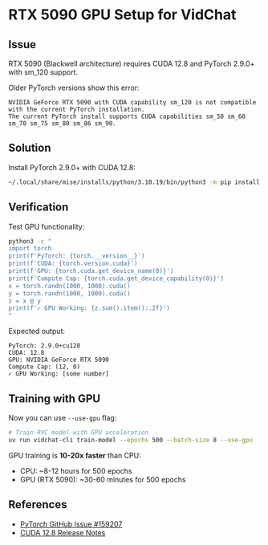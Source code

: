 # RTX 5090 GPU Setup for VidChat

## Issue
RTX 5090 (Blackwell architecture) requires CUDA 12.8 and PyTorch 2.9.0+ with sm_120 support.

Older PyTorch versions show this error:
```
NVIDIA GeForce RTX 5090 with CUDA capability sm_120 is not compatible with the current PyTorch installation.
The current PyTorch install supports CUDA capabilities sm_50 sm_60 sm_70 sm_75 sm_80 sm_86 sm_90.
```

## Solution

Install PyTorch 2.9.0+ with CUDA 12.8:

```bash
~/.local/share/mise/installs/python/3.10.19/bin/python3 -m pip install --upgrade torch torchvision torchaudio --index-url https://download.pytorch.org/whl/cu128
```

## Verification

Test GPU functionality:

```bash
python3 -c "
import torch
print(f'PyTorch: {torch.__version__}')
print(f'CUDA: {torch.version.cuda}')
print(f'GPU: {torch.cuda.get_device_name(0)}')
print(f'Compute Cap: {torch.cuda.get_device_capability(0)}')
x = torch.randn(1000, 1000).cuda()
y = torch.randn(1000, 1000).cuda()
z = x @ y
print(f'✓ GPU Working: {z.sum().item():.2f}')
"
```

Expected output:
```
PyTorch: 2.9.0+cu128
CUDA: 12.8
GPU: NVIDIA GeForce RTX 5090
Compute Cap: (12, 0)
✓ GPU Working: [some number]
```

## Training with GPU

Now you can use `--use-gpu` flag:

```bash
# Train RVC model with GPU acceleration
uv run vidchat-cli train-model --epochs 500 --batch-size 8 --use-gpu
```

GPU training is **10-20x faster** than CPU:
- CPU: ~8-12 hours for 500 epochs
- GPU (RTX 5090): ~30-60 minutes for 500 epochs

## References

- [PyTorch GitHub Issue #159207](https://github.com/pytorch/pytorch/issues/159207)
- [CUDA 12.8 Release Notes](https://docs.nvidia.com/cuda/cuda-toolkit-release-notes/)
